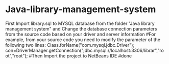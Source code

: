 # Java-library-management-system
First Import library.sql to MYSQL database from the folder "Java library management system" and 
Change the database connection parameters from the source code based on your driver and server information 
          #For example, from your source code you need to modify the parameter of the following two lines: 
                   Class.forName("com.mysql.jdbc.Driver");
                   con=DriverManager.getConnection("jdbc:mysql://localhost:3306/librar","root","root");
#Then Import the project to NetBeans IDE 
#done
